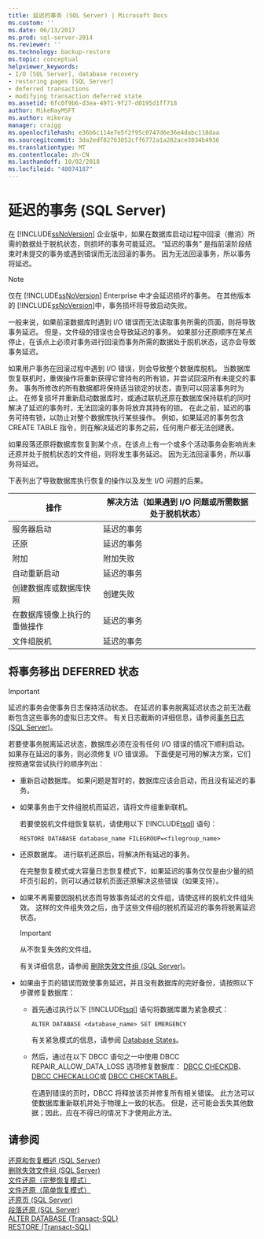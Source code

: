 ```yaml
---
title: 延迟的事务 (SQL Server) | Microsoft Docs
ms.custom: ''
ms.date: 06/13/2017
ms.prod: sql-server-2014
ms.reviewer: ''
ms.technology: backup-restore
ms.topic: conceptual
helpviewer_keywords:
- I/O [SQL Server], database recovery
- restoring pages [SQL Server]
- deferred transactions
- modifying transaction deferred state
ms.assetid: 6fc0f9b6-d3ea-4971-9f27-d0195d1ff718
author: MikeRayMSFT
ms.author: mikeray
manager: craigg
ms.openlocfilehash: e36b6c114e7e5f2f95c0747d6e36e4dabc118daa
ms.sourcegitcommit: 3da2edf82763852cff6772a1a282ace3034b4936
ms.translationtype: MT
ms.contentlocale: zh-CN
ms.lasthandoff: 10/02/2018
ms.locfileid: "48074187"
---
```

# <a name="deferred-transactions-sql-server"></a>延迟的事务 (SQL Server)
  在 [!INCLUDE[ssNoVersion](../../includes/ssnoversion-md.md)] 企业版中，如果在数据库启动过程中回滚（撤消）所需的数据处于脱机状态，则损坏的事务可能延迟。 “延迟的事务”  是指前滚阶段结束时未提交的事务或遇到错误而无法回滚的事务。 因为无法回滚事务，所以事务将延迟。  
  
> [!NOTE]  
>  仅在 [!INCLUDE[ssNoVersion](../../includes/ssnoversion-md.md)] Enterprise 中才会延迟损坏的事务。 在其他版本的 [!INCLUDE[ssNoVersion](../../includes/ssnoversion-md.md)]中，事务损坏将导致启动失败。  
  
 一般来说，如果前滚数据库时遇到 I/O 错误而无法读取事务所需的页面，则将导致事务延迟。 但是，文件级的错误也会导致延迟的事务。 如果部分还原顺序在某点停止，在该点上必须对事务进行回滚而事务所需的数据处于脱机状态，这亦会导致事务延迟。  
  
 如果用户事务在回滚过程中遇到 I/O 错误，则会导致整个数据库脱机。 当数据库恢复联机时，重做操作将重新获得它曾持有的所有锁，并尝试回滚所有未提交的事务。 事务所修改的所有数据都将保持适当锁定的状态，直到可以回滚事务时为止。 在修复损坏并重新启动数据库时，或通过联机还原在数据库保持联机的同时解决了延迟的事务时，无法回滚的事务将放弃其持有的锁。 在此之前，延迟的事务可持有锁，以防止对整个数据库执行某些操作。 例如，如果延迟的事务包含 CREATE TABLE 指令，则在解决延迟的事务之前，任何用户都无法创建表。  
  
 如果段落还原将数据库恢复到某个点，在该点上有一个或多个活动事务会影响尚未还原并处于脱机状态的文件组，则将发生事务延迟。 因为无法回滚事务，所以事务将延迟。  
  
 下表列出了导致数据库执行恢复的操作以及发生 I/O 问题的后果。  
  
|操作|解决方法（如果遇到 I/O 问题或所需数据处于脱机状态）|  
|------------|-----------------------------------------------------------------------|  
|服务器启动|延迟的事务|  
|还原|延迟的事务|  
|附加|附加失败|  
|自动重新启动|延迟的事务|  
|创建数据库或数据库快照|创建失败|  
|在数据库镜像上执行的重做操作|延迟的事务|  
|文件组脱机|延迟的事务|  
  
## <a name="moving-a-transaction-out-of-the-deferred-state"></a>将事务移出 DEFERRED 状态  
  
> [!IMPORTANT]  
>  延迟的事务会使事务日志保持活动状态。 在延迟的事务脱离延迟状态之前无法截断包含这些事务的虚拟日志文件。 有关日志截断的详细信息，请参阅[事务日志 (SQL Server)](../logs/the-transaction-log-sql-server.md)。  
  
 若要使事务脱离延迟状态，数据库必须在没有任何 I/O 错误的情况下顺利启动。 如果存在延迟的事务，则必须修复 I/O 错误源。 下面便是可用的解决方案，它们按照通常尝试执行的顺序列出：  
  
-   重新启动数据库。 如果问题是暂时的，数据库应该会启动，而且没有延迟的事务。  
  
-   如果事务由于文件组脱机而延迟，请将文件组重新联机。  
  
     若要使脱机文件组恢复联机，请使用以下 [!INCLUDE[tsql](../../includes/tsql-md.md)] 语句：  
  
    ```  
    RESTORE DATABASE database_name FILEGROUP=<filegroup_name>  
    ```  
  
-   还原数据库。 进行联机还原后，将解决所有延迟的事务。  
  
     在完整恢复模式或大容量日志恢复模式下，如果延迟的事务仅仅是由少量的损坏页引起的，则可以通过联机页面还原解决这些错误（如果支持）。  
  
-   如果不再需要因脱机状态而导致事务延迟的文件组，请使这样的脱机文件组失效。 这样的文件组失效之后，由于这些文件组的脱机而延迟的事务将脱离延迟状态。  
  
    > [!IMPORTANT]  
    >  从不恢复失效的文件组。  
  
     有关详细信息，请参阅 [删除失效文件组 (SQL Server)](remove-defunct-filegroups-sql-server.md)。  
  
-   如果由于页的错误而致使事务延迟，并且没有数据库的完好备份，请按照以下步骤修复数据库：  
  
    -   首先通过执行以下 [!INCLUDE[tsql](../../includes/tsql-md.md)] 语句将数据库置为紧急模式：  
  
        ```  
        ALTER DATABASE <database_name> SET EMERGENCY  
        ```  
  
         有关紧急模式的信息，请参阅 [Database States](../databases/database-states.md)。  
  
    -   然后，通过在以下 DBCC 语句之一中使用 DBCC REPAIR_ALLOW_DATA_LOSS 选项修复数据库： [DBCC CHECKDB](/sql/t-sql/database-console-commands/dbcc-checkdb-transact-sql)、 [DBCC CHECKALLOC](/sql/t-sql/database-console-commands/dbcc-checkalloc-transact-sql)或 [DBCC CHECKTABLE](/sql/t-sql/database-console-commands/dbcc-checktable-transact-sql)。  
  
         在遇到错误的页时，DBCC 将释放该页并修复所有相关错误。 此方法可以使数据库重新联机并处于物理上一致的状态。 但是，还可能会丢失其他数据；因此，应在不得已的情况下才使用此方法。  
  
## <a name="see-also"></a>请参阅  
 [还原和恢复概述 (SQL Server)](restore-and-recovery-overview-sql-server.md)   
 [删除失效文件组 (SQL Server)](remove-defunct-filegroups-sql-server.md)   
 [文件还原（完整恢复模式）](file-restores-full-recovery-model.md)   
 [文件还原（简单恢复模式）](file-restores-simple-recovery-model.md)   
 [还原页 (SQL Server)](restore-pages-sql-server.md)   
 [段落还原 (SQL Server)](piecemeal-restores-sql-server.md)   
 [ALTER DATABASE (Transact-SQL)](/sql/t-sql/statements/alter-database-transact-sql)   
 [RESTORE &#40;Transact-SQL&#41;](/sql/t-sql/statements/restore-statements-transact-sql)  
  
  

